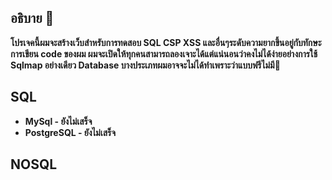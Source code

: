 ## อธิบาย 📝
**โปรเจคนี้ผมจะสร้างเว็บสำหรับการทดสอบ SQL CSP XSS และอื่นๆระดับความยากขึ้นอยู่กับทักษะการเขียน code ของผม ผมจะเปิดให้ทุกคนสามารถลองเจาะได้แต่แน่นอนว่าคงไม่ได้ง่ายอย่างการใช้ Sqlmap อย่างเดียว Database บางประเภทผมอาจจะไม่ได้ทำเพราะว่าแบบฟรีไม่มี🤞**

## SQL
* **MySql - ยังไม่เสร็จ**
* **PostgreSQL - ยังไม่เสร็จ**
## NOSQL
